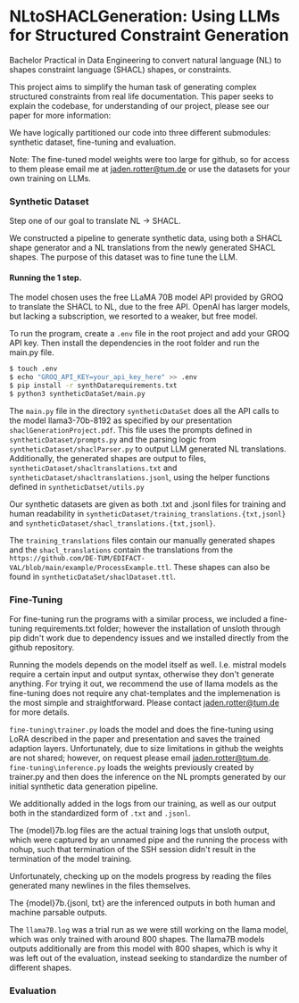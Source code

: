 # NLtoSHACLGeneration: Using LLMs for Structured Constraint Generation

Bachelor Practical in Data Engineering to convert natural language (NL) to shapes constraint language (SHACL) shapes, or constraints.

This project aims to simplify the human task of generating complex structured constraints from real life documentation.
This paper seeks to explain the codebase, for understanding of our project, please see our paper for more information: 


We have logically partitioned our code into three different submodules: synthetic dataset, fine-tuning and evaluation. 

Note: The fine-tuned model weights were too large for github, so for access to them please email me at jaden.rotter@tum.de or use the datasets for your own training on LLMs. 

### Synthetic Dataset

Step one of our goal to translate NL -> SHACL. 

We constructed a pipeline to generate synthetic data, using both a SHACL shape generator and a NL translations from the newly generated SHACL shapes.
The purpose of this dataset was to fine tune the LLM. 
#### Running the 1 step. 

The model chosen uses the free LLaMA 70B model API provided by GROQ to translate the SHACL to NL, due to the free API.
OpenAI has larger models, but lacking a subscription, we resorted to a weaker, but free model.

To run the program, create a `.env` file in the root project and add your GROQ API key. Then install the dependencies in the root folder and run the main.py file.

```bash
$ touch .env
$ echo "GROQ_API_KEY=your_api_key_here" >> .env 
$ pip install -r synthDatarequirements.txt
$ python3 syntheticDataSet/main.py 
```


The `main.py` file in the directory `syntheticDataSet` does all the API calls to the model llama3-70b-8192 as specified by our presentation `shaclGenerationProject.pdf`.
This file uses the prompts defined in `syntheticDataset/prompts.py` and the parsing logic from `syntheticDataset/shaclParser.py` to output LLM generated NL translations. 
Additionally, the generated shapes are output to files, `syntheticDataset/shacltranslations.txt` and `syntheticDataset/shacltranslations.jsonl`, using the helper functions defined in `syntheticDatset/utils.py`


Our synthetic datasets are given as both .txt and .jsonl files for training and human readability in `syntheticDataset/training_translations.{txt,jsonl}` and `syntheticDataset/shacl_translations.{txt,jsonl}`.

The `training_translations` files contain our manually generated shapes and the `shacl_translations` contain the translations from the `https://github.com/DE-TUM/EDIFACT-VAL/blob/main/example/ProcessExample.ttl`. 
These shapes can also be found in `syntheticDataSet/shaclDataset.ttl`.

        
### Fine-Tuning

For fine-tuning run the programs with a similar process, we included a fine-tuning requirements.txt folder; however the installation of unsloth through pip didn't work due to dependency issues and we installed directly from the github repository.

Running the models depends on the model itself as well. I.e. mistral models require a certain input and output syntax, otherwise they don't generate anything.
For trying it out, we recommend the use of llama models as the fine-tuning does not require any chat-templates and the implemenation is the most simple and straightforward. 
Please contact jaden.rotter@tum.de for more details.

`fine-tuning\trainer.py` loads the model and does the fine-tuning using LoRA described in the paper and presentation and saves the trained adaption layers.
Unfortunately, due to size limitations in github the weights are not shared; however, on request please email jaden.rotter@tum.de.
`fine-tuning\inference.py` loads the weights previously created by trainer.py and then does the inference on the NL prompts generated by our initial synthetic data generation pipeline. 

We additionally added in the logs from our training, as well as our output both in the standardized form of `.txt` and `.jsonl`.

The {model}7b.log files are the actual training logs that unsloth output, which were captured by an unnamed pipe and the running the process with nohup, such that termination of the SSH session didn't result in the termination of the model training. 

Unfortunately, checking up on the models progress by reading the files generated many newlines in the files themselves. 

The {model}7b.{jsonl, txt} are the inferenced outputs in both human and machine parsable outputs. 


The `llama7B.log` was a trial run as we were still working on the llama model, which was only trained with around 800 shapes. 
The llama7B models outputs additionally are from this model with 800 shapes, which is why it was left out of the evaluation, instead seeking to standardize the number of different shapes. 


### Evaluation

